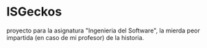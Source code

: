 # ISGeckos
proyecto para la asignatura "Ingenieria del Software", la mierda peor impartida (en caso de mi profesor) de la historia.
